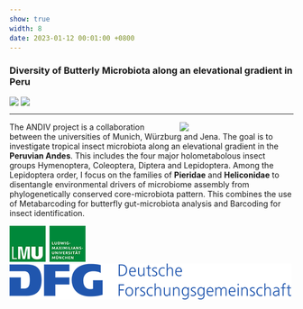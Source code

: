 ```yaml
---
show: true
width: 8
date: 2023-01-12 00:01:00 +0800
---
```

<div class="p-4">
    <h3>Diversity of Butterly Microbiota along an elevational gradient in Peru</h3>
     <div style="display: flex; flex-wrap: wrap; gap: 4px;">
     <img data-src="{{ 'assets/images/photos/IMG_6055m.jpg' | relative_url }}" class="lazy rounded frame-img" src="{{ '/assets/images/empty_300x200.png' | relative_url }}">
  <img data-src="{{ 'assets/images/photos/IMG_5996m.jpg' | relative_url }}" class="lazy rounded frame-img" src="{{ '/assets/images/empty_300x200.png' | relative_url }}">
         </div>
 <hr />
 <img src="{{ 'assets/images/photos/Peru_Pierid.jpg' | relative_url }}" 
         class="lazy rounded frame-img" 
         style="float: right; width: 40%; height: auto; margin-left: 10px;" src="{{ '/assets/images/empty_300x200.png' | relative_url }}">   
<p>
The ANDIV project is a collaboration between the universities of Munich, Würzburg and Jena. The goal is to investigate tropical insect microbiota along an elevational gradient in the <strong>Peruvian Andes</strong>. This includes the four major holometabolous insect groups Hymenoptera, Coleoptera, Diptera and Lepidoptera. Among the Lepidoptera order, I focus on the families of <strong>Pieridae</strong> and <strong>Heliconidae</strong> to disentangle environmental drivers of microbiome assembly from phylogenetically conserved core-microbiota pattern. This combines the use of Metabarcoding for butterfly gut-microbiota analysis and Barcoding for insect identification.
</p>
      <img src="/assets/logo/logo64_LMU.png" alt="LMU Logo" class="img-fluid logo-img">
     <img src="/assets/logo/logo64_DFG.png" alt="DFG Logo" class="img-fluid logo-img"> 
   <div style="display: flex; flex-direction: column; align-items: start; gap: 5px;">
   </div>
</div>
